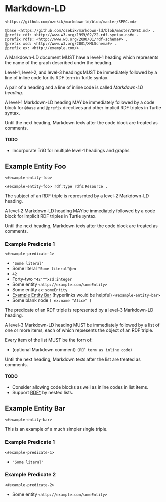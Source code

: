 # Markdown-LD

`<https://github.com/ozekik/markdown-ld/blob/master/SPEC.md>`

```
@base <https://github.com/ozekik/markdown-ld/blob/master/SPEC.md> .
@prefix rdf: <http://www.w3.org/1999/02/22-rdf-syntax-ns#> .
@prefix rdfs: <http://www.w3.org/2000/01/rdf-schema#> .
@prefix xsd: <http://www.w3.org/2001/XMLSchema#> .
@prefix ex: <http://example.com/> .
```

A Markdown-LD document MUST have a level-1 heading which represents the name of the graph described under the heading.

Level-1, level-2, and level-3 headings MUST be immediately followed by a line of inline code for its RDF term in Turtle syntax.

A pair of a heading and a line of inline code is called *Markdown-LD heading*.

A level-1 Markdown-LD heading MAY be immediately followed by a code block for  `@base` and `@prefix` directives and other implicit RDF triples in Turtle syntax.

Until the next heading, Markdown texts after the code block are treated as comments.

#### TODO

- Incorporate TriG for multiple level-1 headings and graphs

## Example Entity Foo

`<#example-entity-foo>`

```
<#example-entity-foo> rdf:type rdfs:Resource .
```

The subject of an RDF triple is represented by a level-2 Markdown-LD heading.

A level-2 Markdown-LD heading MAY be immediately followed by a code block for implicit RDF triples in Turtle syntax.

Until the next heading, Markdown texts after the code block are treated as comments.

### Example Predicate 1

`<#example-predicate-1>`

- `"Some literal"`
- Some literal `"Some literal"@en`
- `42`
- Forty-two `"42"^^xsd:integer`
- Some entity `<http://example.com/someEntity>`
- Some entity `ex:someEntity`
- [Example Entity Bar](#example-entity-bar) (hyperlinks would be helpful) `<#example-entity-bar>`
- Some blank node `[ ex:name "Alice" ]`

The predicate of an RDF triple is represented by a level-3 Markdown-LD heading.

A level-3 Markdown-LD heading MUST be immediately followed by a list of one or more items, each of which represents the object of an RDF triple.

Every item of the list MUST be the form of:

- (optional Markdown comment) `(RDF term as inline code)`

Until the next heading, Markdown texts after the list are treated as comments.

#### TODO

- Consider allowing code blocks as well as inline codes in list items.
- Support [RDF*](https://w3c.github.io/rdf-star/) by nested lists.

## Example Entity Bar

`<#example-entity-bar>`

This is an example of a much simpler single triple.

### Example Predicate 1

`<#example-predicate-1>`

- `"Some literal"`

### Example Predicate 2

`<#example-predicate-2>`

- Some entity `<http://example.com/someEntity>`
